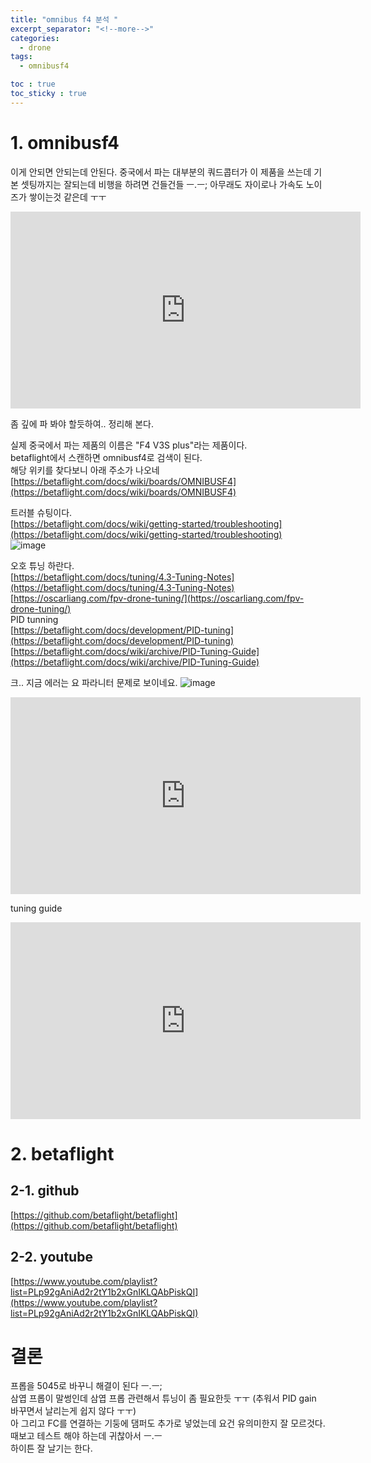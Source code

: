 ```yaml
---
title: "omnibus f4 분석 "
excerpt_separator: "<!--more-->"
categories:
  - drone
tags:
  - omnibusf4

toc : true
toc_sticky : true
---
```


# 1. omnibusf4
이게 안되면 안되는데 안된다. 중국에서 파는 대부분의 쿼드콥터가 이 제품을 쓰는데 기본 셋팅까지는 잘되는데 비행을 하려면 건들건들 ㅡ.ㅡ;
아무래도 자이로나 가속도 노이즈가 쌓이는것 같은데 ㅜㅜ 

<iframe width="560" height="315" src="https://www.youtube.com/embed/zj0wBMwgM6c" frameborder="0" allowfullscreen></iframe>    

좀 깊에 파 봐야 할듯하여.. 정리해 본다.   

실제 중국에서 파는 제품의 이름은 "F4 V3S plus"라는 제품이다.    
betaflight에서 스캔하면 omnibusf4로 검색이 된다.    
해당 위키를 찾다보니 아래 주소가 나오네  
[https://betaflight.com/docs/wiki/boards/OMNIBUSF4](https://betaflight.com/docs/wiki/boards/OMNIBUSF4)    

트러블 슈팅이다.    
[https://betaflight.com/docs/wiki/getting-started/troubleshooting](https://betaflight.com/docs/wiki/getting-started/troubleshooting)    
![image](https://github.com/younlea/younlea.github.io/assets/1435846/dd335f02-4de6-4b0d-8322-4298f567387d)

오호 튜닝 하란다.   
[https://betaflight.com/docs/tuning/4.3-Tuning-Notes](https://betaflight.com/docs/tuning/4.3-Tuning-Notes)     
[https://oscarliang.com/fpv-drone-tuning/](https://oscarliang.com/fpv-drone-tuning/)   
PID tunning   
[https://betaflight.com/docs/development/PID-tuning](https://betaflight.com/docs/development/PID-tuning)   
[https://betaflight.com/docs/wiki/archive/PID-Tuning-Guide](https://betaflight.com/docs/wiki/archive/PID-Tuning-Guide)    

크.. 지금 에러는 요 파라니터 문제로 보이네요.
![image](https://github.com/younlea/younlea.github.io/assets/1435846/c4654801-9644-46f3-a3d0-fecf2a471d20)    

<iframe width="560" height="315" src="https://www.youtube.com/embed/YNzqTGEl2xQ" frameborder="0" allowfullscreen></iframe>    

tuning guide   
<iframe width="560" height="315" src="https://www.youtube.com/embed/N5DbiWFjbh8" frameborder="0" allowfullscreen></iframe>    


# 2. betaflight   
## 2-1. github   
[https://github.com/betaflight/betaflight](https://github.com/betaflight/betaflight)

## 2-2. youtube
[https://www.youtube.com/playlist?list=PLp92gAniAd2r2tY1b2xGnIKLQAbPiskQI](https://www.youtube.com/playlist?list=PLp92gAniAd2r2tY1b2xGnIKLQAbPiskQI)     

# 결론
프롭을 5045로 바꾸니 해결이 된다 ㅡ.ㅡ;   
삼엽 프롭이 말썽인데 삼엽 프롭 관련해서 튜닝이 좀 필요한듯 ㅜㅜ (추워서 PID gain 바꾸면서 날리는게 쉽지 않다 ㅜㅜ)    
아 그리고 FC를 연결하는 기둥에 댐퍼도 추가로 넣었는데 요건 유의미한지 잘 모르것다. 때보고 테스트 해야 하는데 귀찮아서 ㅡ.ㅡ    
하이튼 잘 날기는 한다.    
